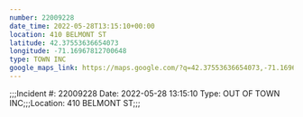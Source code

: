 ```yaml
---
number: 22009228
date_time: 2022-05-28T13:15:10+00:00
location: 410 BELMONT ST
latitude: 42.37553636654073
longitude: -71.16967812700648
type: TOWN INC
google_maps_link: https://maps.google.com/?q=42.37553636654073,-71.16967812700648
---
```


;;;Incident #: 22009228   Date: 2022-05-28 13:15:10   Type: OUT OF TOWN INC;;;Location: 410 BELMONT ST;;;
